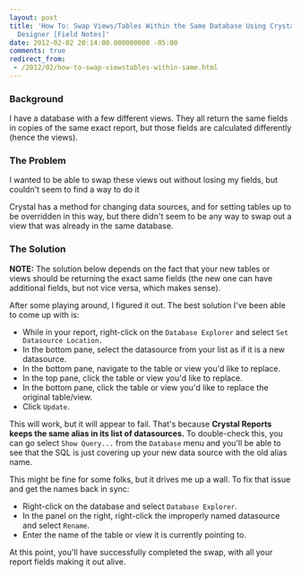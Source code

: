 ```yaml
---
layout: post
title: 'How To: Swap Views/Tables Within the Same Database Using Crystal Reports 2008
  Designer [Field Notes]'
date: 2012-02-02 20:14:00.000000000 -05:00
comments: true
redirect_from: 
 - /2012/02/how-to-swap-viewstables-within-same.html
---
```

### Background
I have a database with a few different views. They all return the same fields in copies of the same exact report, but those fields are calculated differently (hence the views).

### The Problem
I wanted to be able to swap these views out without losing my fields, but couldn't seem to find a way to do it

Crystal has a method for changing data sources, and for setting tables up to be overridden in this way, but there didn't seem to be any way to swap out a view that was already in the same database.

### The Solution
**NOTE:** The solution below depends on the fact that your new tables or views should be returning the exact same fields (the new one can have additional fields, but not vice versa, which makes sense).

After some playing around, I figured it out. The best solution I've been able to come up with is:

* While in your report, right-click on the `Database Explorer` and select `Set Datasource Location.`
* In the bottom pane, select the datasource from your list as if it is a new datasource.
* In the bottom pane, navigate to the table or view you'd like to replace.
* In the top pane, click the table or view you'd like to replace.
* In the bottom pane, click the table or view you'd like to replace the original table/view.
* Click `Update`.

This will work, but it will appear to fail. That's because **Crystal Reports keeps the same alias in its list of datasources.** To double-check this, you can go select `Show Query...` from the `Database` menu and you'll be able to see that the SQL is just covering up your new data source with the old alias name.

This might be fine for some folks, but it drives me up a wall. To fix that issue and get the names back in sync:

* Right-click on the database and select `Database Explorer`.
* In the panel on the right, right-click the improperly named datasource and select `Rename`.
* Enter the name of the table or view it is currently pointing to.

At this point, you'll have successfully completed the swap, with all your report fields making it out alive.
